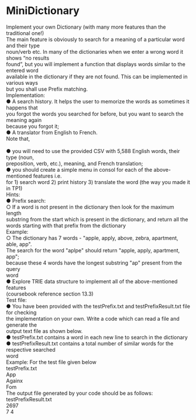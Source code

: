 # MiniDictionary
Implement your own Dictionary (with many more features than the traditional one!) </br>
The main feature is obviously to search for a meaning of a particular word and their type</br>
noun/verb etc. In many of the dictionaries when we enter a wrong word it shows “no results</br>
found”, but you will implement a function that displays words similar to the entered word</br>
available in the dictionary if they are not found. This can be implemented in various ways</br>
but you shall use Prefix matching.</br>
Implementation:</br>
● A search history. It helps the user to memorize the words as sometimes it happens that</br>
you forgot the words you searched for before, but you want to search the meaning again</br>
because you forgot it;</br>
● A translator from English to French.</br>
Note that,</br></br>
● you will need to use the provided CSV with 5,588 English words, their type (noun,</br>
preposition, verb, etc.), meaning, and French translation;</br>
● you should create a simple menu in consol for each of the above-mentioned features i.e.</br>
for 1) search word 2) print history 3) translate the word (the way you made it in TP1)</br>
Hints:</br>
● Prefix search:</br>
○ If a word is not present in the dictionary then look for the maximum length</br>
substring from the start which is present in the dictionary, and return all the</br>
words starting with that prefix from the dictionary</br>
Example:</br>
○ The dictionary has 7 words - "apple, apply, above, zebra, apartment, able, app".</br>
The search for the word "aplpe" should return "apple, apply, apartment, app";</br>
because these 4 words have the longest substring "ap" present from the query</br>
word</br>
● Explore TRIE data structure to implement all of the above-mentioned features</br>
(coursebook reference section 13.3)</br>
Test file:</br>
● You have been provided with the testPrefix.txt and testPrefixResult.txt file for checking</br>
the implementation on your own. Write a code which can read a file and generate the</br>
output text file as shown below.</br>
● testPrefix.txt contains a word in each new line to search in the dictionary</br>
● testPrefixResult.txt contains a total number of similar words for the respective searched</br>
word</br>
Example: For the test file given below</br>
testPrefix.txt</br>
App</br>
Againx</br>
Fom</br>
The output file generated by your code should be as follows:</br>
testPrefixResult.txt</br>
2697</br>
7 4</br>
